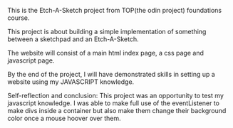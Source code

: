 This is the Etch-A-Sketch project from TOP(the odin project) foundations course.

This project is about building a simple implementation of something between a sketchpad and an Etch-A-Sketch.

The website will consist of a main html index page, a css page and javascript page.

By the end of the project, I will have demonstrated skills in setting up a website using my JAVASCRIPT knowledge.

Self-reflection and conclusion: This project was an opportunity to test my javascript knowledge.
I was able to make full use of the eventListener to make divs inside a container but also make them change their
background color once a mouse hoover over them.